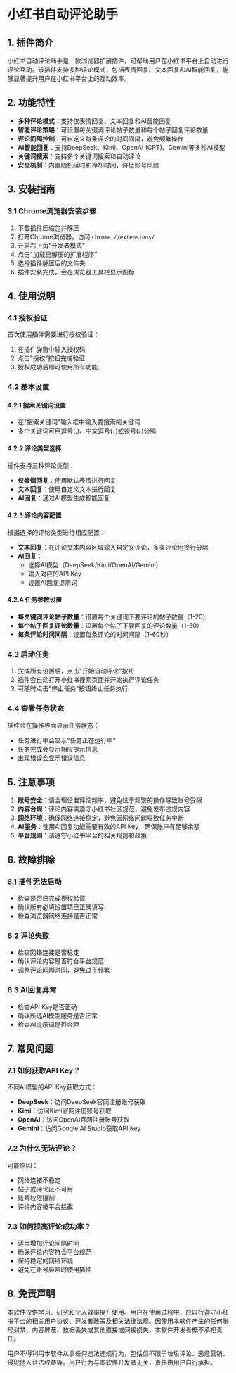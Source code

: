 # 小红书自动评论助手

## 1. 插件简介

小红书自动评论助手是一款浏览器扩展插件，可帮助用户在小红书平台上自动进行评论互动。该插件支持多种评论模式，包括表情回复、文本回复和AI智能回复，能够显著提升用户在小红书平台上的互动效率。

## 2. 功能特性

- **多种评论模式**：支持仅表情回复、文本回复和AI智能回复
- **智能评论策略**：可设置每关键词评论帖子数量和每个帖子回复评论数量
- **评论间隔控制**：可自定义每条评论的时间间隔，避免频繁操作
- **AI智能回复**：支持DeepSeek、Kimi、OpenAI (GPT)、Gemini等多种AI模型
- **关键词搜索**：支持多个关键词搜索和自动评论
- **安全机制**：内置随机延时和冷却时间，降低账号风险

## 3. 安装指南

### 3.1 Chrome浏览器安装步骤

1. 下载插件压缩包并解压
2. 打开Chrome浏览器，访问 `chrome://extensions/`
3. 开启右上角"开发者模式"
4. 点击"加载已解压的扩展程序"
5. 选择插件解压后的文件夹
6. 插件安装完成，会在浏览器工具栏显示图标

## 4. 使用说明

### 4.1 授权验证

首次使用插件需要进行授权验证：
1. 在插件弹窗中输入授权码
2. 点击"授权"按钮完成验证
3. 授权成功后即可使用所有功能

### 4.2 基本设置

#### 4.2.1 搜索关键词设置
- 在"搜索关键词"输入框中输入要搜索的关键词
- 多个关键词可用逗号(,)、中文逗号(，)或顿号(、)分隔

#### 4.2.2 评论类型选择
插件支持三种评论类型：
- **仅表情回复**：使用默认表情进行回复
- **文本回复**：使用自定义文本进行回复
- **AI回复**：通过AI模型生成智能回复

#### 4.2.3 评论内容配置
根据选择的评论类型进行相应配置：
- **文本回复**：在评论文本内容区域输入自定义评论，多条评论用换行分隔
- **AI回复**：
  - 选择AI模型（DeepSeek/Kimi/OpenAI/Gemini）
  - 输入对应的API Key
  - 设置AI回复提示词

#### 4.2.4 任务参数设置
- **每关键词评论帖子数量**：设置每个关键词下要评论的帖子数量（1-20）
- **每个帖子回复评论数量**：设置每个帖子下要回复的评论数量（1-50）
- **每条评论时间间隔**：设置每条评论的时间间隔（1-60秒）

### 4.3 启动任务

1. 完成所有设置后，点击"开始自动评论"按钮
2. 插件会自动打开小红书搜索页面并开始执行评论任务
3. 可随时点击"停止任务"按钮终止任务执行

### 4.4 查看任务状态

插件会在操作界面显示任务状态：
- 任务进行中会显示"任务正在运行中"
- 任务完成会显示相应提示信息
- 出现错误会显示错误信息

## 5. 注意事项

1. **账号安全**：请合理设置评论频率，避免过于频繁的操作导致账号受限
2. **内容合规**：评论内容需遵守小红书社区规范，避免发布违规内容
3. **网络环境**：确保网络连接稳定，避免因网络问题导致任务中断
4. **AI服务**：使用AI回复功能需要有效的API Key，确保账户有足够余额
5. **平台规则**：请遵守小红书平台的相关规则和政策

## 6. 故障排除

### 6.1 插件无法启动
- 检查是否已完成授权验证
- 确认所有必填设置项已正确填写
- 检查浏览器网络连接是否正常

### 6.2 评论失败
- 检查网络连接是否稳定
- 确认评论内容是否符合平台规范
- 调整评论间隔时间，避免过于频繁

### 6.3 AI回复异常
- 检查API Key是否正确
- 确认所选AI模型服务是否正常
- 检查AI提示词是否合理

## 7. 常见问题

### 7.1 如何获取API Key？
不同AI模型的API Key获取方式：
- **DeepSeek**：访问DeepSeek官网注册账号获取
- **Kimi**：访问Kimi官网注册账号获取
- **OpenAI**：访问OpenAI官网注册账号获取
- **Gemini**：访问Google AI Studio获取API Key

### 7.2 为什么无法评论？
可能原因：
- 网络连接不稳定
- 帖子或评论区不可用
- 账号权限限制
- 评论内容被平台拦截

### 7.3 如何提高评论成功率？
- 适当增加评论间隔时间
- 确保评论内容符合平台规范
- 保持稳定的网络环境
- 避免在账号异常时使用插件

## 8. 免责声明

本软件仅供学习、研究和个人效率提升使用。用户在使用过程中，应自行遵守小红书平台的相关用户协议、开发者政策及相关法律法规。因使用本软件产生的任何账号封禁、内容屏蔽、数据丢失或其他直接或间接损失，本软件开发者概不承担责任。

用户不得利用本软件从事任何违法违规行为，包括但不限于垃圾评论、恶意营销、侵犯他人合法权益等。用户行为与本软件开发者无关，责任由用户自行承担。
